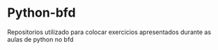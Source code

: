 # Python-bfd
Repositorios utilizado para  colocar exercicios apresentados durante as aulas de python no bfd
